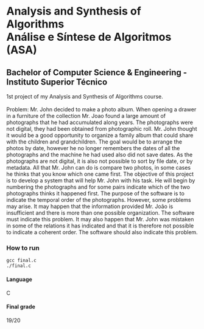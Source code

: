 # Analysis and Synthesis of Algorithms <br> Análise e Síntese de Algoritmos (ASA)
## Bachelor of Computer Science & Engineering - Instituto Superior Técnico
1st project of my Analysis and Synthesis of Algorithms course. <br><br>
Problem: Mr. John decided to make a photo album. When opening a drawer in a furniture of the collection
Mr. Joao found a large amount of photographs that he had accumulated along
years. The photographs were not digital, they had been obtained from photographic roll. Mr.
John thought it would be a good opportunity to organize a family album that could
share with the children and grandchildren.
The goal would be to arrange the photos by date, however he no longer remembers the dates
of all the photographs and the machine he had used also did not save dates. As the
photographs are not digital, it is also not possible to sort by file date, or by metadata.
All that Mr. John can do is compare two photos, in some cases he thinks that
you know which one came first.
The objective of this project is to develop a system that will help Mr. John with his task.
He will begin by numbering the photographs and for some pairs indicate which of the two photographs
thinks it happened first. The purpose of the software is to indicate the temporal order of the photographs.
However, some problems may arise. It may happen that the information provided
Mr. João is insufficient and there is more than one possible organization. The software must
indicate this problem. It may also happen that Mr. John was mistaken in some
of the relations it has indicated and that it is therefore not possible to indicate a coherent order. The software
should also indicate this problem.

### How to run
``` gcc final.c ```<br>
``` ./final.c ```

#### Language
C<br>

#### Final grade
19/20
